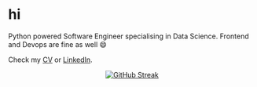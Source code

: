 # hi

Python powered Software Engineer specialising in Data Science. Frontend and Devops are fine as well :smile:

Check my [CV](https://github.com/paimoe/paimoe/blob/master/cv2022.pdf) or [LinkedIn](https://www.linkedin.com/in/paimoe/).

<div align="center">
<a href="https://git.io/streak-stats" alt=""><img src="https://github-readme-streak-stats.herokuapp.com?user=paimoe&hide_border=true&border_radius=0&ring=CBDD2A" title="GitHub Streak" /></a>
</div>
